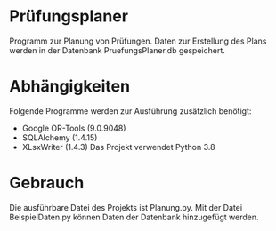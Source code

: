 # Prüfungsplaner
Programm zur Planung von Prüfungen. Daten zur Erstellung des Plans werden in der Datenbank PruefungsPlaner.db gespeichert.
# Abhängigkeiten
Folgende Programme werden zur Ausführung zusätzlich benötigt:
- Google OR-Tools (9.0.9048)
- SQLAlchemy (1.4.15)
- XLsxWriter (1.4.3)
Das Projekt verwendet Python 3.8 
# Gebrauch
Die ausführbare Datei des Projekts ist Planung.py. Mit der Datei BeispielDaten.py können Daten der Datenbank hinzugefügt werden.
